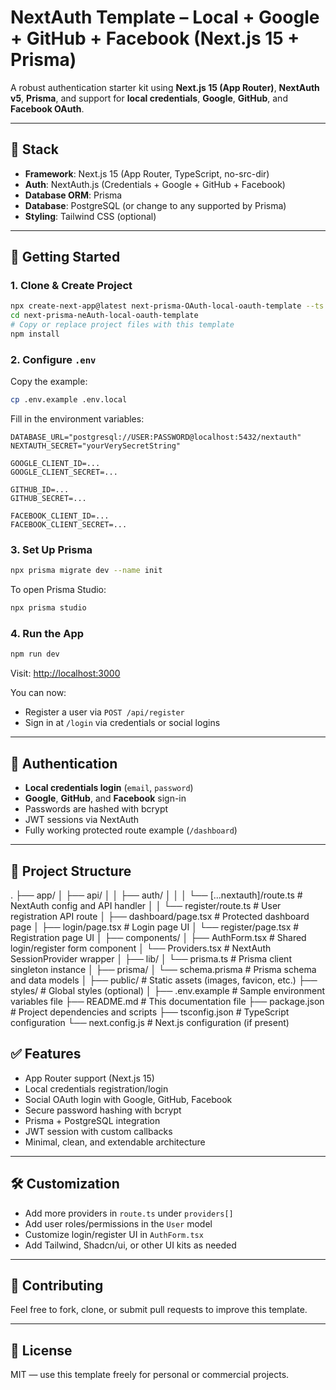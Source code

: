 # NextAuth Template – Local + Google + GitHub + Facebook (Next.js 15 + Prisma)

A robust authentication starter kit using **Next.js 15 (App Router)**, **NextAuth v5**, **Prisma**, and support for **local credentials**, **Google**, **GitHub**, and **Facebook OAuth**.

---

## 🧱 Stack

* **Framework**: Next.js 15 (App Router, TypeScript, no-src-dir)
* **Auth**: NextAuth.js (Credentials + Google + GitHub + Facebook)
* **Database ORM**: Prisma
* **Database**: PostgreSQL (or change to any supported by Prisma)
* **Styling**: Tailwind CSS (optional)

---

## 🚀 Getting Started

### 1. Clone & Create Project

```bash
npx create-next-app@latest next-prisma-OAuth-local-oauth-template --ts --no-src-dir --app
cd next-prisma-neAuth-local-oauth-template
# Copy or replace project files with this template
npm install
```

### 2. Configure `.env`

Copy the example:

```bash
cp .env.example .env.local
```

Fill in the environment variables:

```env
DATABASE_URL="postgresql://USER:PASSWORD@localhost:5432/nextauth"
NEXTAUTH_SECRET="yourVerySecretString"

GOOGLE_CLIENT_ID=...
GOOGLE_CLIENT_SECRET=...

GITHUB_ID=...
GITHUB_SECRET=...

FACEBOOK_CLIENT_ID=...
FACEBOOK_CLIENT_SECRET=...
```

### 3. Set Up Prisma

```bash
npx prisma migrate dev --name init
```

To open Prisma Studio:

```bash
npx prisma studio
```

### 4. Run the App

```bash
npm run dev
```

Visit: [http://localhost:3000](http://localhost:3000)

You can now:

* Register a user via `POST /api/register`
* Sign in at `/login` via credentials or social logins

---

## 🔐 Authentication

* **Local credentials login** (`email`, `password`)
* **Google**, **GitHub**, and **Facebook** sign-in
* Passwords are hashed with bcrypt
* JWT sessions via NextAuth
* Fully working protected route example (`/dashboard`)

---

## 📁 Project Structure

.
├── app/
│   ├── api/
│   │   ├── auth/
│   │   │   └── [...nextauth]/route.ts       # NextAuth config and API handler
│   │   └── register/route.ts                 # User registration API route
│   ├── dashboard/page.tsx                    # Protected dashboard page
│   ├── login/page.tsx                        # Login page UI
│   └── register/page.tsx                     # Registration page UI
│
├── components/
│   ├── AuthForm.tsx                         # Shared login/register form component
│   └── Providers.tsx                        # NextAuth SessionProvider wrapper
│
├── lib/
│   └── prisma.ts                           # Prisma client singleton instance
│
├── prisma/
│   └── schema.prisma                       # Prisma schema and data models
│
├── public/                                # Static assets (images, favicon, etc.)
├── styles/                                # Global styles (optional)
│
├── .env.example                           # Sample environment variables file
├── README.md                             # This documentation file
├── package.json                          # Project dependencies and scripts
├── tsconfig.json                         # TypeScript configuration
└── next.config.js                        # Next.js configuration (if present)


## ✅ Features

* App Router support (Next.js 15)
* Local credentials registration/login
* Social OAuth login with Google, GitHub, Facebook
* Secure password hashing with bcrypt
* Prisma + PostgreSQL integration
* JWT session with custom callbacks
* Minimal, clean, and extendable architecture

---

## 🛠️ Customization

* Add more providers in `route.ts` under `providers[]`
* Add user roles/permissions in the `User` model
* Customize login/register UI in `AuthForm.tsx`
* Add Tailwind, Shadcn/ui, or other UI kits as needed

---

## 🤝 Contributing

Feel free to fork, clone, or submit pull requests to improve this template.

---

## 📄 License

MIT — use this template freely for personal or commercial projects.
